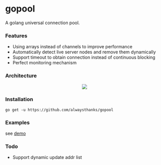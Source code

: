 # gopool
A golang universal connection pool.

### Features
- Using arrays instead of channels to improve performance
- Automatically detect live server nodes and remove them dynamically
- Support timeout to obtain connection instead of continuous blocking
- Perfect monitoring mechanism

### Architecture

<center>
    <img src="https://github.com/yushaolong7/gopool/blob/main/doc/arch.png">
</center>

### Installation
```shell
go get -u https://github.com/alwaysthanks/gopool
```

### Examples
see [demo](https://github.com/alwaysthanks/gopool/tree/main/examples/demo)

### Todo
- Support dynamic update addr list